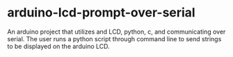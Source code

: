 # arduino-lcd-prompt-over-serial
An arduino project that utilizes and LCD, python, c, and communicating over serial. The user runs a python script through command line to send strings to be displayed on the arduino LCD.
